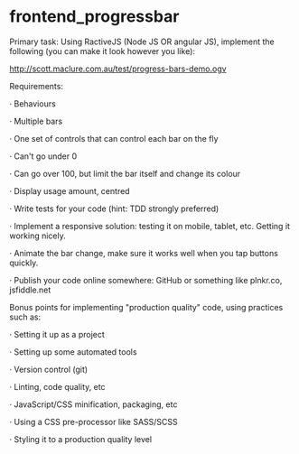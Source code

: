 # frontend_progressbar

Primary task: Using RactiveJS (Node JS  OR angular JS), implement the following (you can make it look however you like):

http://scott.maclure.com.au/test/progress-bars-demo.ogv

Requirements:

·         Behaviours 

·         Multiple bars

·         One set of controls that can control each bar on the fly

·         Can't go under 0

·         Can go over 100, but limit the bar itself and change its colour

·         Display usage amount, centred

·         Write tests for your code (hint: TDD strongly preferred)

·         Implement a responsive solution: testing it on mobile, tablet, etc. Getting it working nicely.

·         Animate the bar change, make sure it works well when you tap buttons quickly.

·         Publish your code online somewhere: GitHub or something like plnkr.co, jsfiddle.net


Bonus points for implementing "production quality" code, using practices such as:

·         Setting it up as a project

·         Setting up some automated tools

·         Version control (git)

·         Linting, code quality, etc

·         JavaScript/CSS minification, packaging, etc

·         Using a CSS pre-processor like SASS/SCSS

·         Styling it to a production quality level
